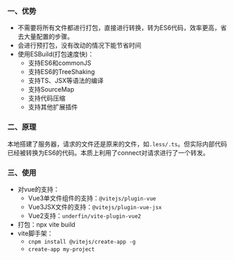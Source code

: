 ### 一、优势
- 不需要将所有文件都进行打包，直接进行转换，转为ES6代码，效率更高，省去大量配置的步骤。
- 会进行预打包，没有改动的情况下能节省时间
- 使用ESBuild(打包速度快)：
  + 支持ES6和commonJS
  + 支持ES6的TreeShaking
  + 支持TS、JSX等语法的编译
  + 支持SourceMap
  + 支持代码压缩
  + 支持其他扩展插件

### 二、原理
本地搭建了服务器，请求的文件还是原来的文件，如`.less/.ts`。但实际内部代码已经被转换为ES6的代码。本质上利用了connect对请求进行了一个转发。

### 三、使用
- 对vue的支持：
  + Vue3单文件组件的支持：`@vitejs/plugin-vue`
  + Vue3JSX文件的支持：`@vitejs/plugin-vue-jsx`
  + Vue2支持：`underfin/vite-plugin-vue2`
- 打包：npx vite build
- vite脚手架：
  + `cnpm install @vitejs/create-app -g`
  + `create-app my-project`